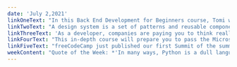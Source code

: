 ```yaml
---
date: 'July 2,2021'
linkOneText: "In this Back End Development for Beginners course, Tomi will show you how to install Python, Django, PostgreSQL, and other tools. You can code along at home and build your own calculator. Then you'll build your own blog, weather app, and even your own chat room system. (10 hour YouTube course): https://www.freecodecamp.org/news/backend-web-development-with-python-full-course/"
linkTwoText: "A design system is a set of patterns and reusable components that you can use throughout your websites and apps to create visual consistency. This course will teach you how to use Figma as a vector graphics editor and prototyping tool. You'll learn all about User Experience concepts like typography, elevation, spacing, states, and more. (8 hour YouTube course): https://www.freecodecamp.org/news/learn-how-to-create-a-design-system-in-figma/"
linkThreeText: 'As a developer, companies are paying you to think really hard. And one way you can improve your critical thinking skills is to be aware of common logical fallacies. In this guide, Abbey will introduce you to common fallacies like Sunk Cost, Ad Hominem, False Dilemma, Circular Reasoning, and Equivocation. (40 minute read): https://www.freecodecamp.org/news/logical-fallacies-definition-fallacy-examples/'
linkFourText: "This in-depth course will prepare you to pass the Microsoft SC-900 Security, Compliance, and Identity Fundamentals certification exam. You'll learn key concepts like Hashing, Salting, and Threat Modeling. You'll also learn methodologies like the Zero Trust Model and the Shared Responsibility Model. (3.5 hour YouTube course): https://www.freecodecamp.org/news/microsoft-security-compliance-certification-sc-900/"
linkFiveText: "freeCodeCamp just published our first Summit of the summer. Me, Ania, and other contributors demo several new projects and features coming to our open source learning platform — including Campfire Mode. I think you'll enjoy it. (1 hour watch): https://www.freecodecamp.org/news/freecodecamp-july-2021-summit/"
weekContent: "Quote of the Week: *'In many ways, Python is a dull language. It borrows solid old concepts from many other languages: boring syntax, unsurprising semantics, few automatic coercions. But that's one of the things I like about Python.'* — Tim Peters, Author of 'Zen of Python' and creator of the Timsort sorting algorithm"
---
```

